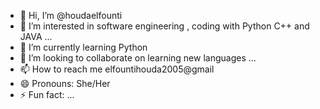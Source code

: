 - 👋 Hi, I’m @houdaelfounti 
- 👀 I’m interested in software engineering , coding with Python C++ and JAVA ...
- 🌱 I’m currently learning Python 
- 💞️ I’m looking to collaborate on learning new languages ...
- 📫 How to reach me elfountihouda2005@gmail
- 😄 Pronouns: She/Her
- ⚡ Fun fact: ...

<!---
houdaelfounti/houdaelfounti is a ✨ special ✨ repository because its `README.md` (this file) appears on your GitHub profile.
You can click the Preview link to take a look at your changes.
--->

